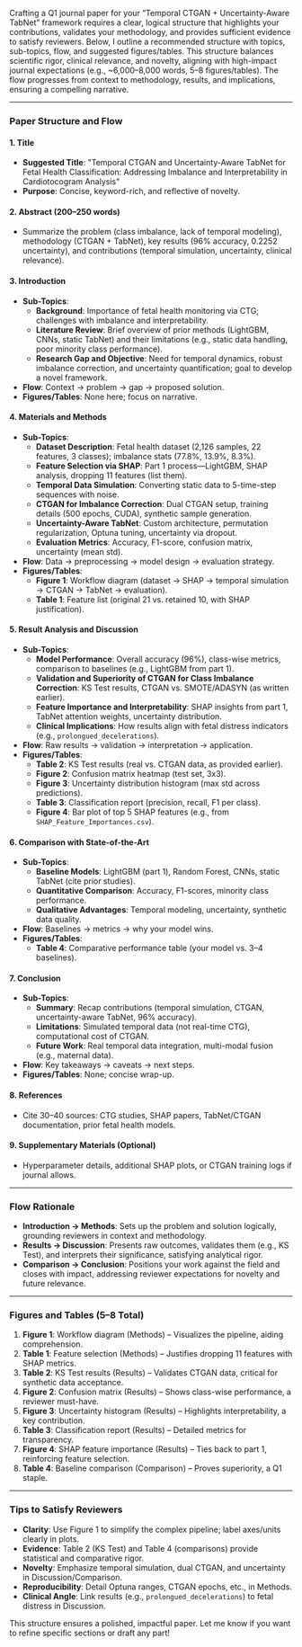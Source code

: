 Crafting a Q1 journal paper for your “Temporal CTGAN + Uncertainty-Aware TabNet” framework requires a clear, logical structure that highlights your contributions, validates your methodology, and provides sufficient evidence to satisfy reviewers. Below, I outline a recommended structure with topics, sub-topics, flow, and suggested figures/tables. This structure balances scientific rigor, clinical relevance, and novelty, aligning with high-impact journal expectations (e.g., ~6,000–8,000 words, 5–8 figures/tables). The flow progresses from context to methodology, results, and implications, ensuring a compelling narrative.

---

### Paper Structure and Flow

#### 1. Title
- **Suggested Title**: "Temporal CTGAN and Uncertainty-Aware TabNet for Fetal Health Classification: Addressing Imbalance and Interpretability in Cardiotocogram Analysis"
- **Purpose**: Concise, keyword-rich, and reflective of novelty.

#### 2. Abstract (200–250 words)
- Summarize the problem (class imbalance, lack of temporal modeling), methodology (CTGAN + TabNet), key results (96% accuracy, 0.2252 uncertainty), and contributions (temporal simulation, uncertainty, clinical relevance).

#### 3. Introduction
- **Sub-Topics**:
  - **Background**: Importance of fetal health monitoring via CTG; challenges with imbalance and interpretability.
  - **Literature Review**: Brief overview of prior methods (LightGBM, CNNs, static TabNet) and their limitations (e.g., static data handling, poor minority class performance).
  - **Research Gap and Objective**: Need for temporal dynamics, robust imbalance correction, and uncertainty quantification; goal to develop a novel framework.
- **Flow**: Context → problem → gap → proposed solution.
- **Figures/Tables**: None here; focus on narrative.

#### 4. Materials and Methods
- **Sub-Topics**:
  - **Dataset Description**: Fetal health dataset (2,126 samples, 22 features, 3 classes); imbalance stats (77.8%, 13.9%, 8.3%).
  - **Feature Selection via SHAP**: Part 1 process—LightGBM, SHAP analysis, dropping 11 features (list them).
  - **Temporal Data Simulation**: Converting static data to 5-time-step sequences with noise.
  - **CTGAN for Imbalance Correction**: Dual CTGAN setup, training details (500 epochs, CUDA), synthetic sample generation.
  - **Uncertainty-Aware TabNet**: Custom architecture, permutation regularization, Optuna tuning, uncertainty via dropout.
  - **Evaluation Metrics**: Accuracy, F1-score, confusion matrix, uncertainty (mean std).
- **Flow**: Data → preprocessing → model design → evaluation strategy.
- **Figures/Tables**:
  - **Figure 1**: Workflow diagram (dataset → SHAP → temporal simulation → CTGAN → TabNet → evaluation).
  - **Table 1**: Feature list (original 21 vs. retained 10, with SHAP justification).

#### 5. Result Analysis and Discussion
- **Sub-Topics**:
  - **Model Performance**: Overall accuracy (96%), class-wise metrics, comparison to baselines (e.g., LightGBM from part 1).
  - **Validation and Superiority of CTGAN for Class Imbalance Correction**: KS Test results, CTGAN vs. SMOTE/ADASYN (as written earlier).
  - **Feature Importance and Interpretability**: SHAP insights from part 1, TabNet attention weights, uncertainty distribution.
  - **Clinical Implications**: How results align with fetal distress indicators (e.g., `prolongued_decelerations`).
- **Flow**: Raw results → validation → interpretation → application.
- **Figures/Tables**:
  - **Table 2**: KS Test results (real vs. CTGAN data, as provided earlier).
  - **Figure 2**: Confusion matrix heatmap (test set, 3x3).
  - **Figure 3**: Uncertainty distribution histogram (max std across predictions).
  - **Table 3**: Classification report (precision, recall, F1 per class).
  - **Figure 4**: Bar plot of top 5 SHAP features (e.g., from `SHAP_Feature_Importances.csv`).

#### 6. Comparison with State-of-the-Art
- **Sub-Topics**:
  - **Baseline Models**: LightGBM (part 1), Random Forest, CNNs, static TabNet (cite prior studies).
  - **Quantitative Comparison**: Accuracy, F1-scores, minority class performance.
  - **Qualitative Advantages**: Temporal modeling, uncertainty, synthetic data quality.
- **Flow**: Baselines → metrics → why your model wins.
- **Figures/Tables**:
  - **Table 4**: Comparative performance table (your model vs. 3–4 baselines).

#### 7. Conclusion
- **Sub-Topics**:
  - **Summary**: Recap contributions (temporal simulation, CTGAN, uncertainty-aware TabNet, 96% accuracy).
  - **Limitations**: Simulated temporal data (not real-time CTG), computational cost of CTGAN.
  - **Future Work**: Real temporal data integration, multi-modal fusion (e.g., maternal data).
- **Flow**: Key takeaways → caveats → next steps.
- **Figures/Tables**: None; concise wrap-up.

#### 8. References
- Cite 30–40 sources: CTG studies, SHAP papers, TabNet/CTGAN documentation, prior fetal health models.

#### 9. Supplementary Materials (Optional)
- Hyperparameter details, additional SHAP plots, or CTGAN training logs if journal allows.

---

### Flow Rationale
- **Introduction → Methods**: Sets up the problem and solution logically, grounding reviewers in context and methodology.
- **Results → Discussion**: Presents raw outcomes, validates them (e.g., KS Test), and interprets their significance, satisfying analytical rigor.
- **Comparison → Conclusion**: Positions your work against the field and closes with impact, addressing reviewer expectations for novelty and future relevance.

---

### Figures and Tables (5–8 Total)
1. **Figure 1**: Workflow diagram (Methods) – Visualizes the pipeline, aiding comprehension.
2. **Table 1**: Feature selection (Methods) – Justifies dropping 11 features with SHAP metrics.
3. **Table 2**: KS Test results (Results) – Validates CTGAN data, critical for synthetic data acceptance.
4. **Figure 2**: Confusion matrix (Results) – Shows class-wise performance, a reviewer must-have.
5. **Figure 3**: Uncertainty histogram (Results) – Highlights interpretability, a key contribution.
6. **Table 3**: Classification report (Results) – Detailed metrics for transparency.
7. **Figure 4**: SHAP feature importance (Results) – Ties back to part 1, reinforcing feature selection.
8. **Table 4**: Baseline comparison (Comparison) – Proves superiority, a Q1 staple.

---

### Tips to Satisfy Reviewers
- **Clarity**: Use Figure 1 to simplify the complex pipeline; label axes/units clearly in plots.
- **Evidence**: Table 2 (KS Test) and Table 4 (comparisons) provide statistical and comparative rigor.
- **Novelty**: Emphasize temporal simulation, dual CTGAN, and uncertainty in Discussion/Comparison.
- **Reproducibility**: Detail Optuna ranges, CTGAN epochs, etc., in Methods.
- **Clinical Angle**: Link results (e.g., `prolongued_decelerations`) to fetal distress in Discussion.

This structure ensures a polished, impactful paper. Let me know if you want to refine specific sections or draft any part!
